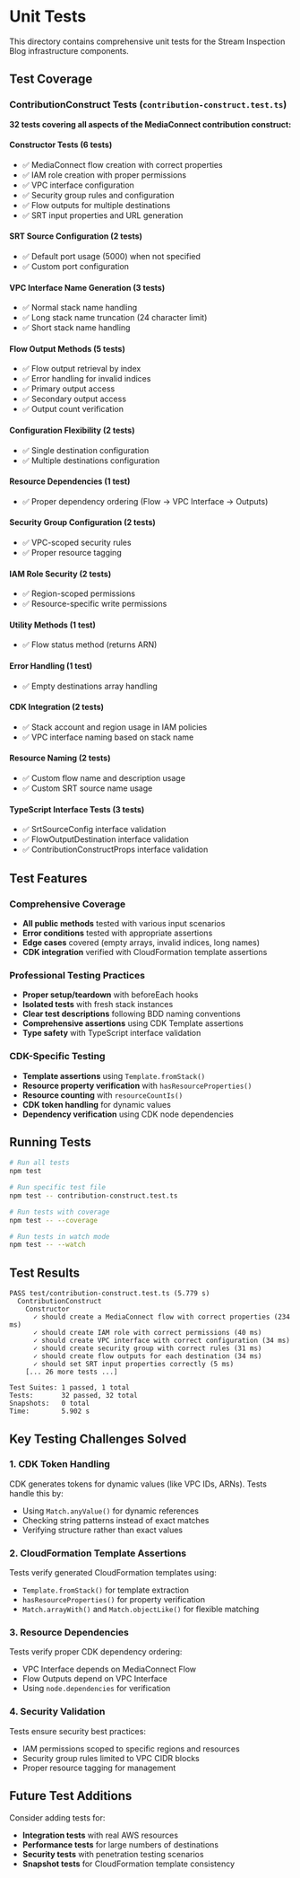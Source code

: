 # Unit Tests

This directory contains comprehensive unit tests for the Stream Inspection Blog infrastructure components.

## Test Coverage

### ContributionConstruct Tests (`contribution-construct.test.ts`)

**32 tests covering all aspects of the MediaConnect contribution construct:**

#### Constructor Tests (6 tests)
- ✅ MediaConnect flow creation with correct properties
- ✅ IAM role creation with proper permissions
- ✅ VPC interface configuration
- ✅ Security group rules and configuration
- ✅ Flow outputs for multiple destinations
- ✅ SRT input properties and URL generation

#### SRT Source Configuration (2 tests)
- ✅ Default port usage (5000) when not specified
- ✅ Custom port configuration

#### VPC Interface Name Generation (3 tests)
- ✅ Normal stack name handling
- ✅ Long stack name truncation (24 character limit)
- ✅ Short stack name handling

#### Flow Output Methods (5 tests)
- ✅ Flow output retrieval by index
- ✅ Error handling for invalid indices
- ✅ Primary output access
- ✅ Secondary output access
- ✅ Output count verification

#### Configuration Flexibility (2 tests)
- ✅ Single destination configuration
- ✅ Multiple destinations configuration

#### Resource Dependencies (1 test)
- ✅ Proper dependency ordering (Flow → VPC Interface → Outputs)

#### Security Group Configuration (2 tests)
- ✅ VPC-scoped security rules
- ✅ Proper resource tagging

#### IAM Role Security (2 tests)
- ✅ Region-scoped permissions
- ✅ Resource-specific write permissions

#### Utility Methods (1 test)
- ✅ Flow status method (returns ARN)

#### Error Handling (1 test)
- ✅ Empty destinations array handling

#### CDK Integration (2 tests)
- ✅ Stack account and region usage in IAM policies
- ✅ VPC interface naming based on stack name

#### Resource Naming (2 tests)
- ✅ Custom flow name and description usage
- ✅ Custom SRT source name usage

#### TypeScript Interface Tests (3 tests)
- ✅ SrtSourceConfig interface validation
- ✅ FlowOutputDestination interface validation
- ✅ ContributionConstructProps interface validation

## Test Features

### Comprehensive Coverage
- **All public methods** tested with various input scenarios
- **Error conditions** tested with appropriate assertions
- **Edge cases** covered (empty arrays, invalid indices, long names)
- **CDK integration** verified with CloudFormation template assertions

### Professional Testing Practices
- **Proper setup/teardown** with beforeEach hooks
- **Isolated tests** with fresh stack instances
- **Clear test descriptions** following BDD naming conventions
- **Comprehensive assertions** using CDK Template assertions
- **Type safety** with TypeScript interface validation

### CDK-Specific Testing
- **Template assertions** using `Template.fromStack()`
- **Resource property verification** with `hasResourceProperties()`
- **Resource counting** with `resourceCountIs()`
- **CDK token handling** for dynamic values
- **Dependency verification** using CDK node dependencies

## Running Tests

```bash
# Run all tests
npm test

# Run specific test file
npm test -- contribution-construct.test.ts

# Run tests with coverage
npm test -- --coverage

# Run tests in watch mode
npm test -- --watch
```

## Test Results

```
PASS test/contribution-construct.test.ts (5.779 s)
  ContributionConstruct
    Constructor
      ✓ should create a MediaConnect flow with correct properties (234 ms)
      ✓ should create IAM role with correct permissions (40 ms)
      ✓ should create VPC interface with correct configuration (34 ms)
      ✓ should create security group with correct rules (31 ms)
      ✓ should create flow outputs for each destination (34 ms)
      ✓ should set SRT input properties correctly (5 ms)
    [... 26 more tests ...]

Test Suites: 1 passed, 1 total
Tests:       32 passed, 32 total
Snapshots:   0 total
Time:        5.902 s
```

## Key Testing Challenges Solved

### 1. CDK Token Handling
CDK generates tokens for dynamic values (like VPC IDs, ARNs). Tests handle this by:
- Using `Match.anyValue()` for dynamic references
- Checking string patterns instead of exact matches
- Verifying structure rather than exact values

### 2. CloudFormation Template Assertions
Tests verify generated CloudFormation templates using:
- `Template.fromStack()` for template extraction
- `hasResourceProperties()` for property verification
- `Match.arrayWith()` and `Match.objectLike()` for flexible matching

### 3. Resource Dependencies
Tests verify proper CDK dependency ordering:
- VPC Interface depends on MediaConnect Flow
- Flow Outputs depend on VPC Interface
- Using `node.dependencies` for verification

### 4. Security Validation
Tests ensure security best practices:
- IAM permissions scoped to specific regions and resources
- Security group rules limited to VPC CIDR blocks
- Proper resource tagging for management

## Future Test Additions

Consider adding tests for:
- **Integration tests** with real AWS resources
- **Performance tests** for large numbers of destinations
- **Security tests** with penetration testing scenarios
- **Snapshot tests** for CloudFormation template consistency
